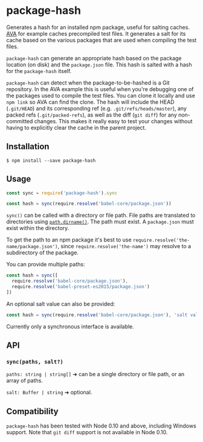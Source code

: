 # package-hash

Generates a hash for an installed npm package, useful for salting caches.
[AVA](https://github.com/sindresorhus/ava) for example caches precompiled test
files. It generates a salt for its cache based on the various packages that are
used when compiling the test files.

`package-hash` can generate an appropriate hash based on the package location
(on disk) and the `package.json` file. This hash is salted with a hash
for the `package-hash` itself.

`package-hash` can detect when the package-to-be-hashed is a Git repository. In
the AVA example this is useful when you're debugging one of the packages used to
compile the test files. You can clone it locally and use `npm link` so AVA can
find the clone. The hash will include the HEAD (`.git/HEAD`) and its
corresponding ref (e.g. `.git/refs/heads/master`), any packed refs
(`.git/packed-refs`), as well as the diff (`git diff`) for any non-committed
changes. This makes it really easy to test your changes without having to
explicitly clear the cache in the parent project.

## Installation

```console
$ npm install --save package-hash
```

## Usage

```js
const sync = require('package-hash').sync

const hash = sync(require.resolve('babel-core/package.json'))
```

`sync()` can be called with a directory or file path. File paths are translated
to directories using
[`path.dirname()`](https://nodejs.org/api/path.html#path_path_dirname_p). The
path must exist. A `package.json` must exist within the directory.

To get the path to an npm package it's best to use
`require.resolve('the-name/package.json')`, since `require.resolve('the-name')`
may resolve to a subdirectory of the package.

You can provide multiple paths:

```js
const hash = sync([
  require.resolve('babel-core/package.json'),
  require.resolve('babel-preset-es2015/package.json')
])
```

An optional salt value can also be provided:

```js
const hash = sync(require.resolve('babel-core/package.json'), 'salt value')
```

Currently only a synchronous interface is available.

## API

### `sync(paths, salt?)`

`paths: string | string[]` ➜ can be a single directory or file path, or an array of paths.

`salt: Buffer | string` ➜ optional.

## Compatibility

`package-hash` has been tested with Node 0.10 and above, including Windows
support. Note that `git diff` support is not available in Node 0.10.
